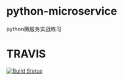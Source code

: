 # python-microservice
python微服务实战练习
# TRAVIS
[![Build Status](https://travis-ci.org/huwentao1/python-microservice.svg?branch=master)](https://travis-ci.org/github/huwentao1/python-microservice)


